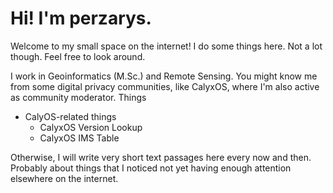 # Hi! I'm perzarys. 

Welcome to my small space on the internet! I do some things here. Not a lot though. Feel free to look around.

I work in Geoinformatics (M.Sc.) and Remote Sensing. You might know me from some digital privacy communities, like CalyxOS, where I'm also active as community moderator.
Things

- CalyOS-related things
    - CalyxOS Version Lookup
    - CalyxOS IMS Table

Otherwise, I will write very short text passages here every now and then. Probably about things that I noticed not yet having enough attention elsewhere on the internet.